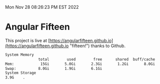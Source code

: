 Mon Nov 28 08:26:23 PM EST 2022

# Angular Fifteen


This project is live at [https://angularfifteen.github.io](https://angularfifteen.github.io "fifteen!") thanks to Github.

```bash
System Memory
               total        used        free      shared  buff/cache   available
Mem:            15Gi       5.0Gi       2.3Gi       1.2Gi       8.0Gi       8.7Gi
Swap:          8.0Gi       1.9Gi       6.1Gi
System Storage
3.9G	.
```
